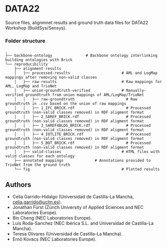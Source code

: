 # DATA22
Source files, alignmnet results and ground truth data files for DATA22 Workshop (BuildSys/Sensys).

### Folder structure
    .
    ├── backbone-ontology				# Backbone ontology interlinking building ontologies with Brick
    └── reproducibility
        ├── alignment-results
        │   ├── processed-results                       # AML and LogMap mappings after removing non-valid classes
        │   ├── raw-results                             # Raw mappings for AML, LogMap and TrioNet
        │   ├── union-groundtruth-verified              # Manually-verified groundtruth from union mappings of AML/LogMap/TrioNet              
        │   │   ├── raw-groundtruth                       # Raw groundtruth in .csv based on the union of raw mappings              
        │   │   ├── 1_IFC_BRICK.rdf                       # Processed groundtruth (non-valid classes removed) in RDF aligment format      
        │   │   ├── 2_SAREF_BRICK.rdf                     # Processed groundtruth (non-valid classes removed) in RDF aligment format              
        │   │   ├── 3_SAREF4BLDG_BRICK.rdf                # Processed groundtruth (non-valid classes removed) in RDF aligment format              
        │   │   ├── 4_IOTLITE_BRICK.rdf                   # Processed groundtruth (non-valid classes removed) in RDF aligment format              
        │   │   ├── 5_BOT_BRICK.rdf                       # Processed groundtruth (non-valid classes removed) in RDF aligment format              
        │   ├── valid-classes                           # HTML files with valid classes for each ontology
        ├── annotated mappings				# Annotations provided to TrioNet from the ground truth                
        └── fig                                         # Plotted results


## Authors

- Celia Garrido-Hidalgo (Universidad de Castilla-La Mancha, celia.garrido@uclm.es).
- Jonathan Fürst (Zürich University of Applied Sciences and NEC Laboratories Europe).
- Bin Cheng (NEC Laboratories Europe).
- Luis Roda-Sanchez (NEC Ibérica S.L. and Universidad de Castilla-La Mancha).
- Teresa Olivares (Universidad de Castilla-La Mancha).
- Ernö Kovacs (NEC Laboratories Europe).
